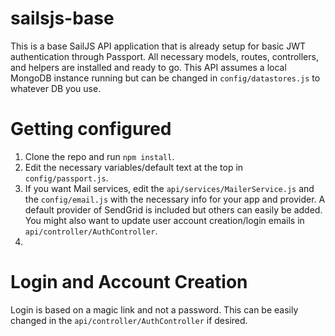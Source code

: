 # sailsjs-base

This is a base SailJS API application that is already setup for basic JWT authentication through Passport. All necessary models, routes, controllers, and helpers are installed and ready to go. This API assumes a local MongoDB instance running but can be changed in `config/datastores.js` to whatever DB you use.

# Getting configured

1. Clone the repo and run `npm install`.
2. Edit the necessary variables/default text at the top in `config/passport.js`.
3. If you want Mail services, edit the `api/services/MailerService.js` and the `config/email.js` with the necessary info for your app and provider. A default provider of SendGrid is included but others can easily be added. You might also want to update user account creation/login emails in `api/controller/AuthController`.
4.

# Login and Account Creation

Login is based on a magic link and not a password. This can be easily changed in the `api/controller/AuthController` if desired.
